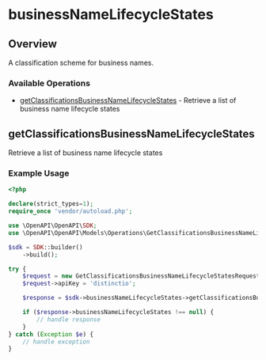 # businessNameLifecycleStates

## Overview

A classification scheme for business names.


### Available Operations

* [getClassificationsBusinessNameLifecycleStates](#getclassificationsbusinessnamelifecyclestates) - Retrieve a list of business name lifecycle states

## getClassificationsBusinessNameLifecycleStates

Retrieve a list of business name lifecycle states

### Example Usage

```php
<?php

declare(strict_types=1);
require_once 'vendor/autoload.php';

use \OpenAPI\OpenAPI\SDK;
use \OpenAPI\OpenAPI\Models\Operations\GetClassificationsBusinessNameLifecycleStatesRequest;

$sdk = SDK::builder()
    ->build();

try {
    $request = new GetClassificationsBusinessNameLifecycleStatesRequest();
    $request->apiKey = 'distinctio';

    $response = $sdk->businessNameLifecycleStates->getClassificationsBusinessNameLifecycleStates($request);

    if ($response->businessNameLifecycleStates !== null) {
        // handle response
    }
} catch (Exception $e) {
    // handle exception
}
```
